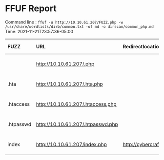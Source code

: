 # FFUF Report

  Command line : `ffuf -u http://10.10.61.207/FUZZ.php -w /usr/share/wordlists/dirb/common.txt -of md -o dirscan/common_php.md`
  Time: 2021-11-21T23:57:36-05:00

  | FUZZ | URL | Redirectlocation | Position | Status Code | Content Length | Content Words | Content Lines | Content Type | ResultFile |
  | :- | :-- | :--------------- | :---- | :------- | :---------- | :------------- | :------------ | :--------- | :----------- |
  |  | http://10.10.61.207/.php |  | 1 | 403 | 277 | 20 | 10 | text/html; charset=iso-8859-1 |  |
  | .hta | http://10.10.61.207/.hta.php |  | 11 | 403 | 277 | 20 | 10 | text/html; charset=iso-8859-1 |  |
  | .htaccess | http://10.10.61.207/.htaccess.php |  | 12 | 403 | 277 | 20 | 10 | text/html; charset=iso-8859-1 |  |
  | .htpasswd | http://10.10.61.207/.htpasswd.php |  | 13 | 403 | 277 | 20 | 10 | text/html; charset=iso-8859-1 |  |
  | index | http://10.10.61.207/index.php | http://cybercrafted.thm/ | 2017 | 302 | 0 | 1 | 1 | text/html; charset=UTF-8 |  |
  